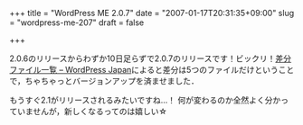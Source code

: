 +++
title = "WordPress ME 2.0.7"
date = "2007-01-17T20:31:35+09:00"
slug = "wordpress-me-207"
draft = false

+++

<p>2.0.6のリリースからわずか10日足らずで2.0.7のリリースです！ビックリ！<a href="http://wordpress.xwd.jp/me2.0-docs/index.php?%BA%B9%CA%AC%A5%D5%A5%A1%A5%A4%A5%EB%B0%EC%CD%F7#xd1c98e2" target="_blank">差分ファイル一覧 &#8211; WordPress Japan</a>によると差分は5つのファイルだけということで，ちゃちゃっとバージョンアップを済ませました．</p>
<p>もうすぐ2.1がリリースされるみたいですね…！ 何が変わるのか全然よく分かっていませんが，新しくなるってのは嬉しい☆</p>
